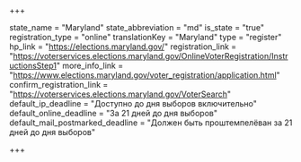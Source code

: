 +++

state_name = "Maryland"
state_abbreviation = "md"
is_state = "true"
registration_type = "online"
translationKey = "Maryland"
type = "register"
hp_link = "https://elections.maryland.gov/"
registration_link = "https://voterservices.elections.maryland.gov/OnlineVoterRegistration/InstructionsStep1"
more_info_link = "https://www.elections.maryland.gov/voter_registration/application.html"
confirm_registration_link = "https://voterservices.elections.maryland.gov/VoterSearch"
default_ip_deadline = "Доступно до дня выборов включительно"
default_online_deadline = "За 21 дней до дня выборов"
default_mail_postmarked_deadline = "Должен быть проштемпелёван за 21 дней до дня выборов"

+++